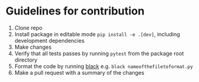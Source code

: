 # Guidelines for contribution

1. Clone repo
2. Install package in editable mode `pip install -e .[dev]`, including development dependencies
3. Make changes
4. Verify that all tests passes by running `pytest` from the package root directory
5. Format the code by running [black](https://black.readthedocs.io/en/stable/) e.g. `black nameofthefiletoformat.py`
6. Make a pull request with a summary of the changes
